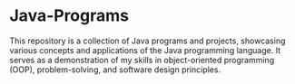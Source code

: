 # Java-Programs
This repository is a collection of Java programs and projects, showcasing various concepts and applications of the Java programming language. It serves as a demonstration of my skills in object-oriented programming (OOP), problem-solving, and software design principles.
